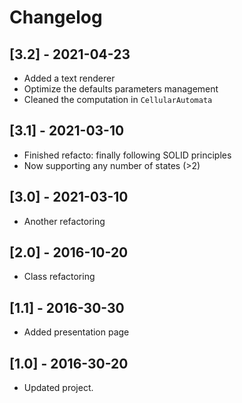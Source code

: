 # Changelog

## [3.2] - 2021-04-23
- Added a text renderer
- Optimize the defaults parameters management
- Cleaned the computation in `CellularAutomata`

## [3.1] - 2021-03-10
- Finished refacto: finally following SOLID principles
- Now supporting any number of states (>2)

## [3.0] - 2021-03-10
- Another refactoring

## [2.0] - 2016-10-20
- Class refactoring

## [1.1] - 2016-30-30
- Added presentation page

## [1.0] - 2016-30-20
- Updated project.
